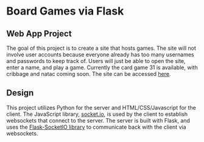 # Board Games via Flask

## Web App Project

The goal of this project is to create a site that hosts games. The site will not involve user accounts because everyone already has too many usernames and passwords to keep track of. Users will just be able to open the site, enter a name, and play a game. Currently the card game 31 is available, with cribbage and natac coming soon. The site can be accessed [here](blooming-falls-07859-414c2b032485.herokuapp.com/).

## Design

This project utilizes Python for the server and HTML/CSS/Javascript for the client. The JavaScript library, [socket.io](https://socket.io/), is used by the client to establish websockets that connect to the server. The server is built with Flask, and uses the [Flask-SocketIO library](https://github.com/miguelgrinberg/Flask-SocketIO) to communicate back with the client via websockets.
